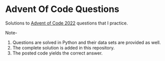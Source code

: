 # Advent Of Code Questions

Solutions to [Advent of Code 2022](https://adventofcode.com/2022) questions that I practice.

Note- 
1. Questions are solved in Python and their data sets are provided as well.
2. The complete solution is added in this repository.
3. The posted code yields the correct answer.
